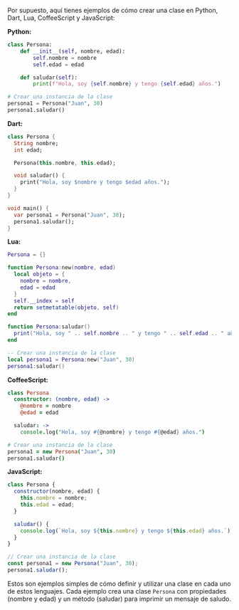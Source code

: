 
Por supuesto, aquí tienes ejemplos de cómo crear una clase en Python, Dart, Lua, CoffeeScript y JavaScript:

**Python:**

```python
class Persona:
    def __init__(self, nombre, edad):
        self.nombre = nombre
        self.edad = edad

    def saludar(self):
        print(f"Hola, soy {self.nombre} y tengo {self.edad} años.")

# Crear una instancia de la clase
persona1 = Persona("Juan", 30)
persona1.saludar()
```

**Dart:**

```dart
class Persona {
  String nombre;
  int edad;

  Persona(this.nombre, this.edad);

  void saludar() {
    print("Hola, soy $nombre y tengo $edad años.");
  }
}

void main() {
  var persona1 = Persona("Juan", 30);
  persona1.saludar();
}
```

**Lua:**

```lua
Persona = {}

function Persona:new(nombre, edad)
  local objeto = {
    nombre = nombre,
    edad = edad
  }
  self.__index = self
  return setmetatable(objeto, self)
end

function Persona:saludar()
  print("Hola, soy " .. self.nombre .. " y tengo " .. self.edad .. " años.")
end

-- Crear una instancia de la clase
local persona1 = Persona:new("Juan", 30)
persona1:saludar()
```

**CoffeeScript:**

```coffeescript
class Persona
  constructor: (nombre, edad) ->
    @nombre = nombre
    @edad = edad

  saludar: ->
    console.log("Hola, soy #{@nombre} y tengo #{@edad} años.")

# Crear una instancia de la clase
persona1 = new Persona("Juan", 30)
persona1.saludar()
```

**JavaScript:**

```javascript
class Persona {
  constructor(nombre, edad) {
    this.nombre = nombre;
    this.edad = edad;
  }

  saludar() {
    console.log(`Hola, soy ${this.nombre} y tengo ${this.edad} años.`);
  }
}

// Crear una instancia de la clase
const persona1 = new Persona("Juan", 30);
persona1.saludar();
```

Estos son ejemplos simples de cómo definir y utilizar una clase en cada uno de estos lenguajes. Cada ejemplo crea una clase `Persona` con propiedades (nombre y edad) y un método (saludar) para imprimir un mensaje de saludo.
